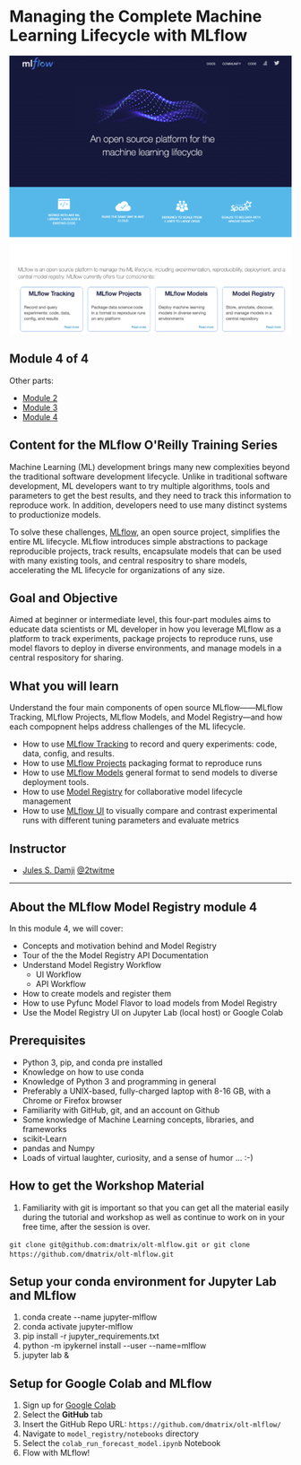 Managing the Complete Machine Learning Lifecycle with MLflow
=============================================================
![](./images/mlflow-workshop.png)

Module 4 of 4
-------------
Other parts:
- [Module 2](../projects/README.md)
- [Module 3](../models/README.md)
- [Module 4](../model_registery/README.md)

Content for the MLflow O'Reilly Training Series
-----------------------------------------------
Machine Learning (ML) development brings many new complexities beyond the traditional software development lifecycle. Unlike in traditional software development, ML developers want to try multiple algorithms, tools and parameters to get the best results, and they need to track this information to reproduce work. In addition, developers need to use many distinct systems to productionize models.

To solve these challenges, [MLflow](https://mlflow.org), an open source project, simplifies the entire ML lifecycle. MLflow introduces simple abstractions to package reproducible projects, track results, 
encapsulate models that can be used with many existing tools, and central respositry to share models,
accelerating the ML lifecycle for organizations of any size.

Goal and Objective
------------------
Aimed at beginner or intermediate level, this four-part modules aims to educate data scientists or ML developer in how you 
leverage MLflow as a platform to track experiments, package projects to reproduce runs, use model flavors to deploy in diverse environments, and manage models in a central respository for sharing.

What you will learn
-------------------
Understand the four main components of open source MLflow——MLflow Tracking, MLflow Projects, MLflow Models, and Model Registry—and how each compopnent helps address challenges of the ML lifecycle.
 * How to use [MLflow Tracking](https://mlflow.org/docs/latest/tracking.html) to record and query experiments: code, data, config, and results.
 * How to use [MLflow Projects](https://mlflow.org/docs/latest/projects.html) packaging format to reproduce runs
 * How to use [MLflow Models](https://mlflow.org/docs/latest/models.html) general format to send models to diverse deployment tools.
 * How to use [Model Registry](https://mlflow.org/docs/latest/model-registry.html) for collaborative model lifecycle management
 * How to use [MLflow UI](https://mlflow.org/docs/latest/tracking.html#tracking-ui) to visually compare and contrast experimental runs with different tuning parameters and evaluate metrics


Instructor
-----------

- [Jules S. Damji](https://www.linkedin.com/in/dmatrix/) [@2twitme](https://twitter.com/2twitme) 
---


About the MLflow Model Registry module 4
----------------------------------------
In this module 4, we will cover:

 * Concepts and motivation behind and Model Registry
 * Tour of the the Model Registry API Documentation
 * Understand Model Registry Workflow
    * UI Workflow
    * API Workflow
 * How to create models and register them
 * How to use Pyfunc Model Flavor to load models from Model Registry
 * Use the Model Registry UI on Jupyter Lab (local host) or Google Colab

Prerequisites
-------------
* Python 3, pip, and conda pre installed
* Knowledge on how to use conda
* Knowledge of Python 3 and programming in general
* Preferably a UNIX-based, fully-charged laptop with 8-16 GB, with a Chrome or Firefox browser
* Familiarity with GitHub, git, and an account on Github
* Some knowledge of Machine Learning concepts, libraries, and frameworks
 * scikit-Learn
 * pandas and Numpy
* Loads of virtual laughter, curiosity, and a sense of humor ... :-)

How to get the Workshop Material
---------------------------------

1. Familiarity with git is important so that you can get all the material easily during the tutorial and
workshop as well as continue to work on in your free time, after the session is over.

```git clone git@github.com:dmatrix/olt-mlflow.git or git clone https://github.com/dmatrix/olt-mlflow.git```

Setup your conda environment for Jupyter Lab and MLflow
-------------------------------------------------------
1. conda create --name jupyter-mlflow
2. conda activate jupyter-mlflow
3. pip install -r jupyter_requirements.txt
4. python -m ipykernel install --user --name=mlflow
4. jupyter lab &

Setup for Google Colab and MLflow
-------------------------------------------------------
1. Sign up for [Google Colab](https://colab.research.google.com/])
2. Select the **GitHub** tab
3. Insert the GitHub Repo URL: ``https://github.com/dmatrix/olt-mlflow/``
4. Navigate to `model_registry/notebooks` directory
4. Select the ``colab_run_forecast_model.ipynb`` Notebook
5. Flow with MLflow!
